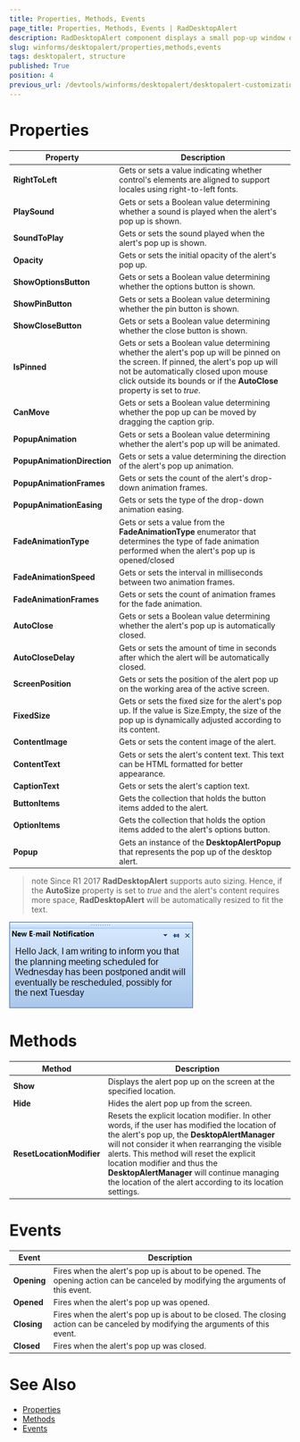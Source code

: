 ```yaml
---
title: Properties, Methods, Events
page_title: Properties, Methods, Events | RadDesktopAlert
description: RadDesktopAlert component displays a small pop-up window on the screen to notify the user that a specific event has occurred in the application. 
slug: winforms/desktopalert/properties,methods,events
tags: desktopalert, structure
published: True
position: 4
previous_url: /devtools/winforms/desktopalert/desktopalert-customizations
---
```


# Properties

|Property|Description|
|----|----|
|__RightToLeft__|Gets or sets a value indicating whether control's elements are aligned to support locales using right-to-left fonts.|
|__PlaySound__|Gets or sets a Boolean value determining whether a sound is played when the alert's pop up is shown.|
|__SoundToPlay__|Gets or sets the sound played when the alert's pop up is shown.|
|__Opacity__|Gets or sets the initial opacity of the alert's pop up.|
|__ShowOptionsButton__|Gets or sets a Boolean value determining whether the options button is shown.|
|__ShowPinButton__|Gets or sets a Boolean value determining whether the pin button is shown.|
|__ShowCloseButton__|Gets or sets a Boolean value determining whether the close button is shown.|
|__IsPinned__|Gets or sets a Boolean value determining whether the alert's pop up will be pinned on the screen. If pinned, the alert's pop up will not be automatically closed upon mouse click outside its bounds or if the __AutoClose__ property is set to *true*.|
|__CanMove__|Gets or sets a Boolean value determining whether the pop up can be moved by dragging the caption grip.|
|__PopupAnimation__|Gets or sets a Boolean value determining whether the alert's pop up will be animated.|
|__PopupAnimationDirection__|Gets or sets a value determining the direction of the alert's pop up animation.|
|__PopupAnimationFrames__|Gets or sets the count of the alert's drop-down animation frames.|
|__PopupAnimationEasing__|Gets or sets the type of the drop-down animation easing.|
|__FadeAnimationType__|Gets or sets a value from the __FadeAnimationType__ enumerator that determines the type of fade animation performed when the alert's pop up is opened/closed|
|__FadeAnimationSpeed__|Gets or sets the interval in milliseconds between two animation frames.|
|__FadeAnimationFrames__|Gets or sets the count of animation frames for the fade animation.|
|__AutoClose__|Gets or sets a Boolean value determining whether the alert's pop up is automatically closed.|
|__AutoCloseDelay__|Gets or sets the amount of time in seconds after which the alert will be automatically closed.|
|__ScreenPosition__|Gets or sets the position of the alert pop up on the working area of the active screen.|
|__FixedSize__|Gets or sets the fixed size for the alert's pop up. If the value is Size.Empty, the size of the pop up is dynamically adjusted according to its content.|
|__ContentImage__|Gets or sets the content image of the alert.|
|__ContentText__|Gets or sets the alert's content text. This text can be HTML formatted for better appearance.|
|__CaptionText__|Gets or sets the alert's caption text.|
|__ButtonItems__|Gets the collection that holds the button items added to the alert.|
|__OptionItems__|Gets the collection that holds the option items added to the alert's options button.|
|__Popup__|Gets an instance of the __DesktopAlertPopup__ that represents the pop up of the desktop alert.|

>note Since R1 2017 **RadDesktopAlert** supports auto sizing. Hence, if the **AutoSize** property is set to *true* and the alert's content requires more space, **RadDesktopAlert** will be automatically resized to fit the text.

![desktopalert-properties-methods-events 001](images/desktopalert-properties-methods-events001.png)
 

# Methods

|Method|Description|
|----|----|
|__Show__|Displays the alert pop up on the screen at the specified location.|
|__Hide__|Hides the alert pop up from the screen.|
|__ResetLocationModifier__|Resets the explicit location modifier. In other words, if the user has modified the location of the alert's pop up, the __DesktopAlertManager__ will not consider it when rearranging the visible alerts. This method will reset the explicit location modifier and thus the __DesktopAlertManager__ will continue managing the location of the alert according to its location settings.|

# Events

|Event|Description|
|----|----|
|__Opening__|Fires when the alert's pop up is about to be opened. The opening action can be canceled by modifying the arguments of this event.|
|__Opened__|Fires when the alert's pop up was opened.|
|__Closing__|Fires when the alert's pop up is about to be closed. The closing action can be canceled by modifying the arguments of this event.|
|__Closed__|Fires when the alert's pop up was closed.|


# See Also 
* [Properties](http://docs.telerik.com/devtools/winforms/api/html/Properties_T_Telerik_WinControls_UI_RadDesktopAlert.htm)
* [Methods](http://docs.telerik.com/devtools/winforms/api/html/Methods_T_Telerik_WinControls_UI_RadDesktopAlert.htm)
* [Events](http://docs.telerik.com/devtools/winforms/api/html/Events_T_Telerik_WinControls_UI_RadDesktopAlert.htm)

